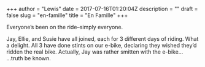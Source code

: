 +++
author = "Lewis"
date = 2017-07-16T01:20:04Z
description = ""
draft = false
slug = "en-famille"
title = "En Famille"
+++


Everyone’s been on the ride–simply everyone.

Jay, Ellie, and Susie have all joined, each for 3 different days of riding. What a delight. All 3 have done stints on our e-bike, declaring they wished they’d ridden the real bike. Actually, Jay was rather smitten with the e-bike...   ...truth be known.



